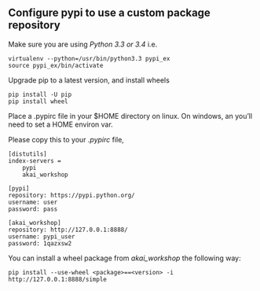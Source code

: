 ## Configure pypi to use a custom package repository

Make sure you are using *Python 3.3 or 3.4* i.e.

```
virtualenv --python=/usr/bin/python3.3 pypi_ex
source pypi_ex/bin/activate

```

Upgrade pip to a latest version, and install wheels

```
pip install -U pip
pip install wheel

```

Place a .pypirc file in your $HOME directory on linux. 
On windows, an you’ll need to set a HOME environ var.

Please copy this to your *.pypirc* file,
```
[distutils]
index-servers =
    pypi
    akai_workshop

[pypi]
repository: https://pypi.python.org/
username: user
password: pass

[akai_workshop]
repository: http://127.0.0.1:8888/
username: pypi_user
password: 1qazxsw2

```

You can install a wheel package from *akai_workshop* the following way:

```
pip install --use-wheel <package>==<version> -i http://127.0.0.1:8888/simple
```


